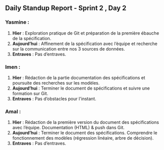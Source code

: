 ## Daily Standup Report - Sprint 2 , Day 2

### Yasmine :

1. **Hier** : Exploration pratique de Git et préparation de la première ébauche de la spécification.
2. **Aujourd’hui** : Affinement de la spécification avec l’équipe et recherche sur la communication entre nos 3 sources de données.
3. **Entraves** : Pas d’entraves.

### Imen :

1. **Hier** : Rédaction de la partie documentation des spécifications et poursuite des recherches sur les modèles.
2. **Aujourd’hui** : Terminer le document de spécifications et suivre une formation sur Git.
3. **Entraves** : Pas d’obstacles pour l'instant.

### Amal :

1. **Hier** : Rédaction de la première version du document des spécifications avec l’équipe. Documentation (HTML) & push dans Git.
2. **Aujourd’hui** : Terminer le document des spécifications. Comprendre le fonctionnement des modèles (régression linéaire, arbre de décision).
3. **Entraves** : Pas d’entraves.
